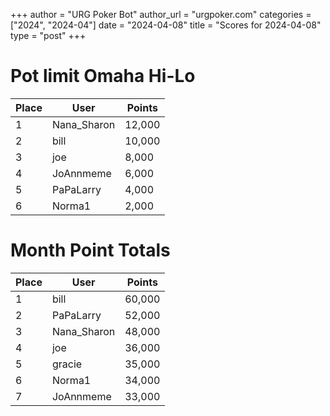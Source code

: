 +++
author = "URG Poker Bot"
author_url = "urgpoker.com"
categories = ["2024", "2024-04"]
date = "2024-04-08"
title = "Scores for 2024-04-08"
type = "post"
+++
# Pot limit Omaha Hi-Lo

| Place | User | Points |
|-------|------|--------|
| 1 | Nana_Sharon | 12,000 |
| 2 | bill | 10,000 |
| 3 | joe | 8,000 |
| 4 | JoAnnmeme | 6,000 |
| 5 | PaPaLarry | 4,000 |
| 6 | Norma1 | 2,000 |

# Month Point Totals

| Place | User | Points |
|-------|------|--------|
| 1 | bill | 60,000 |
| 2 | PaPaLarry | 52,000 |
| 3 | Nana_Sharon | 48,000 |
| 4 | joe | 36,000 |
| 5 | gracie | 35,000 |
| 6 | Norma1 | 34,000 |
| 7 | JoAnnmeme | 33,000 |
